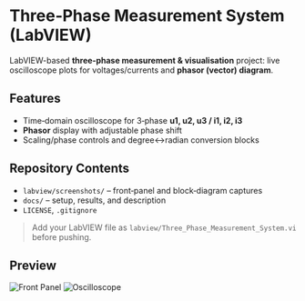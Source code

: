 # Three‑Phase Measurement System (LabVIEW)

LabVIEW-based **three‑phase measurement & visualisation** project: live oscilloscope plots for voltages/currents and **phasor (vector) diagram**.

## Features
- Time‑domain oscilloscope for 3‑phase **u1, u2, u3 / i1, i2, i3**
- **Phasor** display with adjustable phase shift
- Scaling/phase controls and degree↔radian conversion blocks

## Repository Contents
- `labview/screenshots/` – front‑panel and block‑diagram captures
- `docs/` – setup, results, and description
- `LICENSE`, `.gitignore`

> Add your LabVIEW file as `labview/Three_Phase_Measurement_System.vi` before pushing.

## Preview
![Front Panel](labview/screenshots/front_panel.png)
![Oscilloscope](labview/screenshots/oscilloscope.png)
